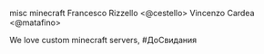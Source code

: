 misc minecraft
Francesco Rizzello <@cestello> Vincenzo Cardea <@matafino>

We love custom minecraft servers, #ДоCвидания
